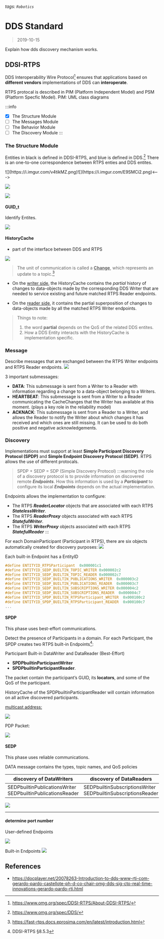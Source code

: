 ###### tags: `Robotics`

# DDS Standard

> 2019-10-15

Explain how dds discovery mechanism works.

## DDSI-RTPS

DDS Interoperability Wire Protocol[^1] ensures that applications based on **different vendors** implementations of DDS can **interoperate**.

[^1]: https://www.omg.org/spec/DDSI-RTPS/About-DDSI-RTPS/

RTPS protocal is described in PIM (Platform Independent Model) and PSM (Platform Specfic Model).
PIM: UML class diagrams

:::info
- [x]  The Structure Module
- [ ]  The Messages Module
- [ ]  The Behavior Module
- [ ]  The Discovery Module
:::

### The Structure Module

Entities in black is defined in DDSI-RTPS, and blue is defined in DDS.[^2] There is an one-to-one correspondence between RTPS enties and DDS entites.
<!--->![](https://i.imgur.com/v4tikMZ.png)![](https://i.imgur.com/E9SMCi2.png)<--->
![](https://i.imgur.com/huHknBc.png)

![](https://i.imgur.com/27huPHj.png)



[^2]: https://www.omg.org/spec/DDS/





#### GUID_t

Identify Entites.

![](https://i.imgur.com/Q9wejch.png)


[^3]: https://fast-rtps.docs.eprosima.com/en/latest/introduction.html

#### HistoryCache
- part of the interface between DDS and RTPS

![](https://i.imgur.com/ZK77y6S.png)


> The unit of communication is called a <ins>**Change**</ins>, which represents an update to a topic.[^3]

- On the <ins>writer side</ins>, the HistoryCache contains the *partial* history of changes to data-objects made by the corresponding DDS Writer that are needed to service existing and future matched RTPS Reader endpoints.

- On the <ins>reader side</ins>, it contains the partial superposition of changes to data-objects made by all the matched RTPS Writer endpoints.

> Things to note:
> 1. the word **partial** depends on the QoS of the related DDS entites.
> 2. How a DDS Entity interacts with the HistoryCache is implementation specific.

### Message
Describe messages that are exchanged between the RTPS Writer endpoints and RTPS Reader endpoints.
![](https://i.imgur.com/ZtT9GqQ.png)

3 important submessages:
- **DATA**: This submessage is sent from a Writer to a Reader with information regarding a change to a data-object belonging to a Writers.
- **HEARTBEAT**: This submessage is sent from a Writer to a Reader communicating the CacheChanges that the Writer has available at this moment. (plays a key role in the reliability model)
- **ACKNACK**: This submessage is sent from a Reader to a Writer, and allows the Reader to notify the Writer about which changes it has received and which ones are still missing. It can be used to do both positive and negative acknowledgements.

### Discovery

Implementations must support at least **Simple Participant Discovery Protocol (SPDP)** and **Simple Endpoint Discovery Protocol (SEDP)**. RTPS allows the use of different protocals.
> SPDP + SEDP = SDP (Simple Discovery Protocol)
:::warning
the role of a discovery protocol is to provide information on discovered remote ***Endpoints***. How this information is used by a ***Participant*** to configure its local ***Endpoints*** depends on the actual implementation.

Endpoints allows the implementation to configure:
- The RTPS ***ReaderLocator*** objects that are associated with each RTPS ***StatelessWriter***.
- The RTPS ***ReaderProxy*** objects associated with each RTPS ***StatefulWriter***.
- The RTPS ***WriterProxy*** objects associated with each RTPS ***StatefulReader***
:::

For each DomainParticipant (Participant in RTPS), there are six objects automatically created for discovery purposes:
![](https://i.imgur.com/r48WSKf.png)

Each built-in Endpoint has a EntityID

```c
#define ENTITYID_RTPSParticipant  0x000001c1
#define ENTITYID_SEDP_BUILTIN_TOPIC_WRITER 0x000002c2
#define ENTITYID_SEDP_BUILTIN_TOPIC_READER 0x000002c7
#define ENTITYID_SEDP_BUILTIN_PUBLICATIONS_WRITER  0x000003c2
#define ENTITYID_SEDP_BUILTIN_PUBLICATIONS_READER  0x000003c7
#define ENTITYID_SEDP_BUILTIN_SUBSCRIPTIONS_WRITER 0x000004c2
#define ENTITYID_SEDP_BUILTIN_SUBSCRIPTIONS_READER  0x000004c7
#define ENTITYID_SPDP_BUILTIN_RTPSParticipant_WRITER  0x000100c2
#define ENTITYID_SPDP_BUILTIN_RTPSParticipant_READER  0x000100c7
...
```

#### SPDP

This phase uses best-effort communications.

Detect the presence of Participants in a domain.
For each Participant, the SPDP creates two RTPS built-in Endpoints[^4]:
[^4]: DDSI-RTPS  §8.5.3

Participant Built-in DataWriter and DataReader (Best-Effort)
- **SPDPbuiltinParticipantWriter**
- **SPDPbuiltinParticipantReader**.

The packet contain the participant’s GUID, its **locators**, and some of the QoS of the participant.

HistoryCache of the SPDPbuiltinParticipantReader will contain information on all active discovered participants.

<ins>multicast address:</ins>

![](https://i.imgur.com/UrZGwkf.jpg)

PDP Packet:

![](https://i.imgur.com/tu5zMTL.png)




#### SEDP

This phase uses reliable communications.

DATA message contains the types, topic names, and QoS policies

| discovery of DataWriters | discovery of DataReaders |
| -------- | -------- |
| SEDPbuiltinPublicationsWriter SEDPbuiltinPublicationsReader | SEDPbuiltinSubscriptionsWriter SEDPbuiltinSubscriptionsReader  |

![](https://i.imgur.com/MU47ZOu.png)


---

#### determine port number
User-defined Endpoints

![](https://i.imgur.com/BpQYhwQ.png)

Built-in Endpoints
![](https://i.imgur.com/1Ngp7h9.png)


<!---
### Synchronization in DDS
1. #### Listener
2. #### WaitSet
--->

## References

- https://docplayer.net/20078263-Introduction-to-dds-www-rti-com-gerardo-pardo-castellote-ph-d-co-chair-omg-dds-sig-cto-real-time-innovations-gerardo-pardo-rti.html